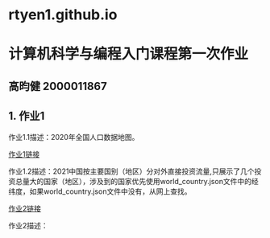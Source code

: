 # rtyen1.github.io
# 计算机科学与编程入门课程第一次作业
## 高昀健 2000011867 
## 1. 作业1
作业1.1描述：2020年全国人口数据地图。

[作业1链接](https://rtyen1.github.io/全国人口数据地图2020_map.html)

作业1.2描述：2021中国按主要国别（地区）分对外直接投资流量,只展示了几个投资总量大的国家（地区），涉及到的国家优先使用world_country.json文件中的经纬度，如果world_country.json文件中没有，从网上查找。

[作业2链接](https://rtyen1.github.io/2021中国按主要国别（地区）分对外直接投资流量.html)

作业2描述：
